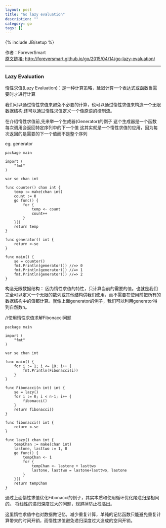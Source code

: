 ```yaml
---
layout: post
title: "Go lazy evaluation"
description: ""
category: go
tags: []
---
```

{% include JB/setup %}

作者：ForeverSmart   
[原文链接:](http://foreversmart.github.io/go/2015/04/14/go-lazy-evaluation) http://foreversmart.github.io/go/2015/04/14/go-lazy-evaluation/

----

### Lazy Evaluation

惰性求值(Lazy Evaluation)：是一种计算策略，延迟计算一个表达式或函数当需要时才进行计算

我们可以通过惰性求值来避免不必要的计算，也可以通过惰性求值来构造一个无限数据结构,还可以通过惰性求值定义一个像原语的控制流。

在介绍惰性求值前,先来举一个生成器(Generator)的例子
这个生成器是一个函数每次调用会返回特定序列中的下一个值
这其实就是一个惰性求值的应用，因为每次返回的是需要的下一个值而不是整个序列

eg. generator

	package main

	import (
		"fmt"
	)

	var se chan int

	func counter() chan int {
		temp := make(chan int)
		count := 0
		go func() {
			for {
				temp <- count
				count++
			}
		}()
		return temp
	}

	func generator() int {
		return <-se
	}

	func main() {
		se = counter()
		fmt.Println(generator()) //=> 0
		fmt.Println(generator()) //=> 1
		fmt.Println(generator()) //=> 2
	}


构造无限数据结构：
因为惰性求值的特性，只计算当前的需要的值。也就是我们完全可以定义一个无限的数列或其他结构供我们使用，而不需要在使用前把所有的数据结构中的值都计算。就像上面generator的例子，我们可以利用generator得到自然数n。


//使用惰性求值求解Fibonacci问题

	package main

	import (
		"fmt"
	)

	var se chan int

	func main() {
		for i := 1; i <= 10; i++ {
			fmt.Println(Fibonacci(i))
		}
	}

	func Fibonacci(n int) int {
		se = lazy()
		for i := 0; i < n-1; i++ {
			fibonacci()
		}
		return fibonacci()
	}

	func fibonacci() int {
		return <-se
	}

	func lazy() chan int {
		tempChan := make(chan int)
		lastone, lasttwo := 1, 0
		go func() {
			tempChan <- 1
			for {
				tempChan <- lastone + lasttwo
				lastone, lasttwo = lastone+lasttwo, lastone
			}
		}()
		return tempChan
	}

通过上面惰性求值优化Fibonacci的例子，其实本质和使用循环优化尾递归是相同的。
将线性的递归深度过大的问题，规避掉防止栈溢出。

这里惰性求值中也对数据做记忆，减少重复计算，单纯的记忆函数只能避免重复计算带来的时间开销，而惰性求值避免递归深度过大造成的空间开销。



